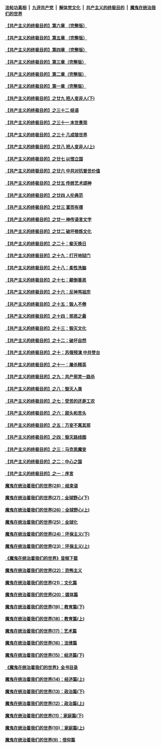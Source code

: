 

####  [法轮功真相](../../../../basic/blob/master/README.md?t=06180702) &nbsp;|&nbsp; [九评共产党](../../../../9ping.md/blob/master/README.md?t=06180702) &nbsp;|&nbsp; [解体党文化](../../../../jtdwh.md/blob/master/README.md?t=06180702)  &nbsp;|&nbsp; [共产主义的终极目的](../../../../gczydzjmd.md/blob/master/README.md?t=06180702) &nbsp;|&nbsp; [魔鬼在统治我们的世界](../../../../mgztzwmdsj.md/blob/master/README.md?t=06180702) 

#### [【共产主义的终极目的】第六章 （完整版）](../pages/nsc422/n11428913.md?t=06180702) 

#### [【共产主义的终极目的】第五章 （完整版）](../pages/nsc422/n11428912.md?t=06180702) 

#### [【共产主义的终极目的】第四章 （完整版）](../pages/nsc422/n11428907.md?t=06180702) 

#### [【共产主义的终极目的】第三章（完整版）](../pages/nsc422/n11428848.md?t=06180702) 

#### [【共产主义的终极目的】第二章（完整版）](../pages/nsc422/n11428831.md?t=06180702) 

#### [【共产主义的终极目的】第一章（完整版）](../pages/nsc422/n11417651.md?t=06180702) 

#### [【共产主义的终极目的】之廿九 把人变非人(下)](../pages/nsc422/n11344140.md?t=06180702) 

#### [【共产主义的终极目的】之三十二 结语](../pages/nsc422/n11360535.md?t=06180702) 

#### [【共产主义的终极目的】之三十一 末世景观](../pages/nsc422/n11351129.md?t=06180702) 

#### [【共产主义的终极目的】之三十 几成狼世界](../pages/nsc422/n11348280.md?t=06180702) 

#### [【共产主义的终极目的】之廿八 把人变非人(上)](../pages/nsc422/n11340492.md?t=06180702) 

#### [【共产主义的终极目的】之廿七 以恨立国](../pages/nsc422/n11336944.md?t=06180702) 

#### [【共产主义的终极目的】之廿六 中共对抗普世价值](../pages/nsc422/n11324785.md?t=06180702) 

#### [【共产主义的终极目的】之廿五 传统艺术颂神](../pages/nsc422/n11296396.md?t=06180702) 

#### [【共产主义的终极目的】之廿四 人伦典范](../pages/nsc422/n11296397.md?t=06180702) 

#### [【共产主义的终极目的】之廿三 富而有德](../pages/nsc422/n11283598.md?t=06180702) 

#### [【共产主义的终极目的】之廿一 神传语言文字](../pages/nsc422/n11263265.md?t=06180702) 

#### [【共产主义的终极目的】之廿二 破坏修炼文化](../pages/nsc422/n11245728.md?t=06180702) 

#### [【共产主义的终极目的】之二十：偷天换日](../pages/nsc422/n11238846.md?t=06180702) 

#### [【共产主义的终极目的】之十九：打开地狱门](../pages/nsc422/n11206376.md?t=06180702) 

#### [【共产主义的终极目的】之十八：柔性洗脑](../pages/nsc422/n11199994.md?t=06180702) 

#### [【共产主义的终极目的】之十七：颠倒善恶](../pages/nsc422/n11179782.md?t=06180702) 

#### [【共产主义的终极目的】之十六：反神骂祖宗](../pages/nsc422/n11166798.md?t=06180702) 

#### [【共产主义的终极目的】之十五：毁人不倦](../pages/nsc422/n11166792.md?t=06180702) 

#### [【共产主义的终极目的】之十四：邪恶之最](../pages/nsc422/n11150249.md?t=06180702) 

#### [【共产主义的终极目的】之十三：毁灭文化](../pages/nsc422/n11135227.md?t=06180702) 

#### [【共产主义的终极目的】之十二：破坏自然](../pages/nsc422/n11135214.md?t=06180702) 

#### [【共产主义的终极目的】之十：苏俄预演 中共登台](../pages/nsc422/n11118424.md?t=06180702) 

#### [【共产主义的终极目的】之十一：屠杀精英](../pages/nsc422/n11118442.md?t=06180702) 

#### [【共产主义的终极目的】之九：共产邪灵一路杀](../pages/nsc422/n11114139.md?t=06180702) 

#### [【共产主义的终极目的】之八：毁灭人类](../pages/nsc422/n11108503.md?t=06180702) 

#### [【共产主义的终极目的】之七：受苦的还是工农](../pages/nsc422/n11101809.md?t=06180702) 

#### [【共产主义的终极目的】之六：甜头和苦头](../pages/nsc422/n11096971.md?t=06180702) 

#### [【共产主义的终极目的】之五：万变不离其邪](../pages/nsc422/n11091285.md?t=06180702) 

#### [【共产主义的终极目的】之四：毁灭路线图](../pages/nsc422/n11086284.md?t=06180702) 

#### [【共产主义的终极目的】之三：马克思魔变](../pages/nsc422/n11061941.md?t=06180702) 

#### [【共产主义的终极目的】之二：中心之国](../pages/nsc422/n11047728.md?t=06180702) 

#### [【共产主义的终极目的】之一：序言](../pages/nsc422/n11086077.md?t=06180702) 

#### [魔鬼在统治着我们的世界(28)：结束语](../pages/nsc422/n10936246.md?t=06180702) 

#### [魔鬼在统治着我们的世界(27)：全球野心(下)](../pages/nsc422/n10928319.md?t=06180702) 

#### [魔鬼在统治着我们的世界(26)：全球野心(上)](../pages/nsc422/n10900318.md?t=06180702) 

#### [魔鬼在统治着我们的世界(25)：全球化](../pages/nsc422/n10788205.md?t=06180702) 

#### [魔鬼在统治着我们的世界(24)：环保主义(下)](../pages/nsc422/n10695307.md?t=06180702) 

#### [魔鬼在统治着我们的世界(23)：环保主义(上)](../pages/nsc422/n10688613.md?t=06180702) 

#### [《魔鬼在统治着我们的世界》音频下载](../pages/nsc422/n10635553.md?t=06180702) 

#### [魔鬼在统治着我们的世界(22)：恐怖主义](../pages/nsc422/n10614727.md?t=06180702) 

#### [魔鬼在统治着我们的世界(21)：文化篇](../pages/nsc422/n10597706.md?t=06180702) 

#### [魔鬼在统治着我们的世界(20)：媒体篇](../pages/nsc422/n10586579.md?t=06180702) 

#### [魔鬼在统治着我们的世界(19)：教育篇(下)](../pages/nsc422/n10564808.md?t=06180702) 

#### [魔鬼在统治着我们的世界(18)：教育篇(上)](../pages/nsc422/n10526970.md?t=06180702) 

#### [魔鬼在统治着我们的世界(17)：艺术篇](../pages/nsc422/n10499093.md?t=06180702) 

#### [魔鬼在统治着我们的世界(16)：法律篇](../pages/nsc422/n10485969.md?t=06180702) 

#### [魔鬼在统治着我们的世界(15)：经济篇(下)](../pages/nsc422/n10469975.md?t=06180702) 

#### [《魔鬼在统治着我们的世界》全书目录](../pages/nsc422/n10464261.md?t=06180702) 

#### [魔鬼在统治着我们的世界(14)：经济篇(上)](../pages/nsc422/n10457370.md?t=06180702) 

#### [魔鬼在统治着我们的世界(13)：政治篇(下)](../pages/nsc422/n10448270.md?t=06180702) 

#### [魔鬼在统治着我们的世界(12)：政治篇(上)](../pages/nsc422/n10444576.md?t=06180702) 

#### [魔鬼在统治着我们的世界(11)：家庭篇(下)](../pages/nsc422/n10440961.md?t=06180702) 

#### [魔鬼在统治着我们的世界(10)：家庭篇(上)](../pages/nsc422/n10435448.md?t=06180702) 

#### [魔鬼在统治着我们的世界(9)：信仰篇](../pages/nsc422/n10432159.md?t=06180702) 

